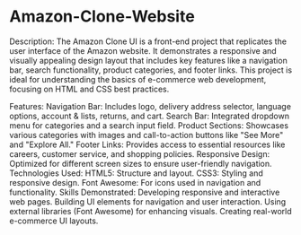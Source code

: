 # Amazon-Clone-Website
Description:
The Amazon Clone UI is a front-end project that replicates the user interface of the Amazon website. It demonstrates a responsive and visually appealing design layout that includes key features like a navigation bar, search functionality, product categories, and footer links. This project is ideal for understanding the basics of e-commerce web development, focusing on HTML and CSS best practices.

Features:
Navigation Bar: Includes logo, delivery address selector, language options, account & lists, returns, and cart.
Search Bar: Integrated dropdown menu for categories and a search input field.
Product Sections: Showcases various categories with images and call-to-action buttons like "See More" and "Explore All."
Footer Links: Provides access to essential resources like careers, customer service, and shopping policies.
Responsive Design: Optimized for different screen sizes to ensure user-friendly navigation.
Technologies Used:
HTML5: Structure and layout.
CSS3: Styling and responsive design.
Font Awesome: For icons used in navigation and functionality.
Skills Demonstrated:
Developing responsive and interactive web pages.
Building UI elements for navigation and user interaction.
Using external libraries (Font Awesome) for enhancing visuals.
Creating real-world e-commerce UI layouts.
